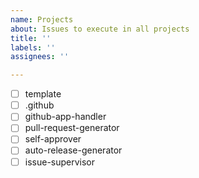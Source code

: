 ```yaml
---
name: Projects
about: Issues to execute in all projects
title: ''
labels: ''
assignees: ''

---
```


- [ ] template
- [ ] .github
- [ ] github-app-handler
- [ ] pull-request-generator
- [ ] self-approver
- [ ] auto-release-generator
- [ ] issue-supervisor
